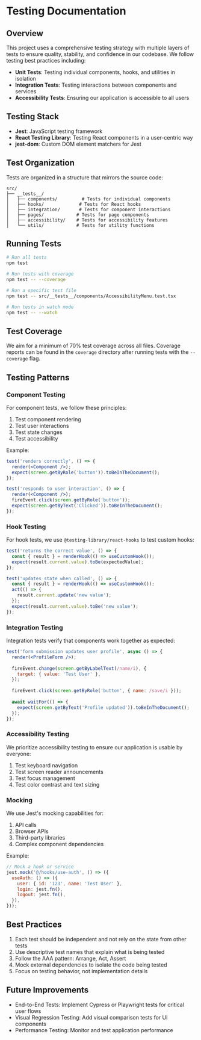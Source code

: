 
# Testing Documentation

## Overview

This project uses a comprehensive testing strategy with multiple layers of tests to ensure quality, stability, and confidence in our codebase. We follow testing best practices including:

- **Unit Tests**: Testing individual components, hooks, and utilities in isolation
- **Integration Tests**: Testing interactions between components and services
- **Accessibility Tests**: Ensuring our application is accessible to all users

## Testing Stack

- **Jest**: JavaScript testing framework
- **React Testing Library**: Testing React components in a user-centric way
- **jest-dom**: Custom DOM element matchers for Jest

## Test Organization

Tests are organized in a structure that mirrors the source code:

```
src/
├── __tests__/
│   ├── components/         # Tests for individual components
│   ├── hooks/             # Tests for React hooks
│   ├── integration/       # Tests for component interactions
│   ├── pages/            # Tests for page components
│   ├── accessibility/    # Tests for accessibility features
│   └── utils/            # Tests for utility functions
```

## Running Tests

```bash
# Run all tests
npm test

# Run tests with coverage
npm test -- --coverage

# Run a specific test file
npm test -- src/__tests__/components/AccessibilityMenu.test.tsx

# Run tests in watch mode
npm test -- --watch
```

## Test Coverage

We aim for a minimum of 70% test coverage across all files. Coverage reports can be found in the `coverage` directory after running tests with the `--coverage` flag.

## Testing Patterns

### Component Testing

For component tests, we follow these principles:

1. Test component rendering
2. Test user interactions
3. Test state changes
4. Test accessibility

Example:

```jsx
test('renders correctly', () => {
  render(<Component />);
  expect(screen.getByRole('button')).toBeInTheDocument();
});

test('responds to user interaction', () => {
  render(<Component />);
  fireEvent.click(screen.getByRole('button'));
  expect(screen.getByText('Clicked')).toBeInTheDocument();
});
```

### Hook Testing

For hook tests, we use `@testing-library/react-hooks` to test custom hooks:

```jsx
test('returns the correct value', () => {
  const { result } = renderHook(() => useCustomHook());
  expect(result.current.value).toBe(expectedValue);
});

test('updates state when called', () => {
  const { result } = renderHook(() => useCustomHook());
  act(() => {
    result.current.update('new value');
  });
  expect(result.current.value).toBe('new value');
});
```

### Integration Testing

Integration tests verify that components work together as expected:

```jsx
test('form submission updates user profile', async () => {
  render(<ProfileForm />);
  
  fireEvent.change(screen.getByLabelText(/name/i), {
    target: { value: 'Test User' },
  });
  
  fireEvent.click(screen.getByRole('button', { name: /save/i }));
  
  await waitFor(() => {
    expect(screen.getByText('Profile updated')).toBeInTheDocument();
  });
});
```

### Accessibility Testing

We prioritize accessibility testing to ensure our application is usable by everyone:

1. Test keyboard navigation
2. Test screen reader announcements
3. Test focus management
4. Test color contrast and text sizing

### Mocking

We use Jest's mocking capabilities for:

1. API calls
2. Browser APIs
3. Third-party libraries
4. Complex component dependencies

Example:

```jsx
// Mock a hook or service
jest.mock('@/hooks/use-auth', () => ({
  useAuth: () => ({
    user: { id: '123', name: 'Test User' },
    login: jest.fn(),
    logout: jest.fn(),
  }),
}));
```

## Best Practices

1. Each test should be independent and not rely on the state from other tests
2. Use descriptive test names that explain what is being tested
3. Follow the AAA pattern: Arrange, Act, Assert
4. Mock external dependencies to isolate the code being tested
5. Focus on testing behavior, not implementation details

## Future Improvements

- End-to-End Tests: Implement Cypress or Playwright tests for critical user flows
- Visual Regression Testing: Add visual comparison tests for UI components
- Performance Testing: Monitor and test application performance
